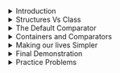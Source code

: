 <details>
  <summary>Introduction</summary>  
	
# Introduction
Comparators are an inherent part of _class_. Suppose you design a new class, and then you instantiate 2 new objects of this class. Now, we ask the question, _which object is bigger among the two?_ The Notion of Big and Small varies. For example, we can say that the object with a larger value of a specific instance variable is big, or even, the object with a larger memory consumption is big. Notice that without any certain ordering between 2 elements, we cannot talk about the sorted order of these elements. (As that would require finding out the smallest and biggest elements from the entire set). 

---

</details>

<details>
  <summary>Structures Vs Class</summary>  
	
# Strucutures vs Class
When you need to create your own data types, generally _structures_ suffice. However, there is no harm in using _classes_ to achieve the same task. Since we've only covered _classes_, we will base the entire discussion on it. However, keep in mind that everything can be equally applied to _structures_ as well. The bottomline is, if you want to create a new data type (containing heterogenous fields), you should use _class_ and if you are planning to deal with pointers a lot, use _structures_ as you are already familar with it.

---

</details>


<details>
  <summary>The Default Comparator</summary>  
	
# The Default Comparator
Numbers are represented as bits in the computer. We've been using numbers a lot (along with their comparisons, such as `>`, `<`, `==`). To define their relative ordering, we have the concept of a comparator. **A comparator is a function which takes 2 objects as an argument and returns True if the first argument is smaller than the second, else it returns False**.  (Notice that the order of arguments matter a lot).

So now, we need to tell the computer that `2 < 3`. How do we do this? Lucky for us, there is a default comparator in C++ which does the job. The **default** comparator is `lesser<int>`. Let us talk about what this is. First of all, `lesser<int>` is a function with a boolean return value. So far, we have only talked about the notation `<...>` in the context of containers. What does this symbol mean in terms of function? Well, it means the same. In containers, this notation was used to make the containers universal and accomodate any data type. You just needed to put the name of the data type inside `<...>`. It is the same thing as functions, it is written as a universal function which can accept any data type and perform the same type of operations on that data type. Makes sense, right? Because if you are creating a function that returns the absolute value, you wouldn't create a bunch of functions with different names. Rather you would want to create a function which can take `int`, `long int`, `long long int`, `float` , etc and just return the absolute value of these arguments. Hence, the data type of the input needs to be made universal. This is called **Templates** in C++.

**Caution** : Comparators are not exactly functions, as it is wrapped over a class. But, to keep the discussion less technical, we'll just assume that they are normal functions.

Coming back to `lesser<int>`. As you might have guessed by now, this is a function which takes as an input 2 arguments `(first, second)` and returns true if the first argument is lesser than the second. Else, it returns false. The most important thing is the ordering of the arguments. If you called the function for the arguments `(second, first)`, naturally you would want to get the reverse results.

Similarly, there is a function called `greater<int>`. As you might have guessed by now, this function would return true if the first argument is greater than the second. 

**Default Comparators**    
By default, C++ uses `lesser<int>` to compare 2 numbers. Hence, to know which of the numbers `7,5` is smaller, it would call `lesser(7,5)` and get the answer `false` which means `5` is smaller. Similarly, if it had accidentally called `lesser(5,7)`, it would get the answer `true` and it would still conclude that `5` is smaller. 

**Tricking the Computer**    
C++ would **always** expect the comparator to behave as `lesser<int>`. Hence, no matter what comparator you desgin, if you return `true` from that comparator, C++ would automatically think that the first argument is `smaller`. (As it would  expect it to behave as `lesser<int>`). Using this idea, how do we trick the computer to sort the numbers in descending order? Suppose, there was a way to change `lesser<int>` to any other function that you want. Can you do it now? Yes, we can just replace it with `greater<int>`. Now, when C++ calls the comparator with the arguments `(7,5)` , it would get the answer as `true`. Hence it would assume `7 < 5` (as we discussed earlier). Similarly, if it accidentally calls the comparator on `(5,7)`, it would get `false`. It would still conclude that `7 < 5`. I hope you see the underlying trick here. We have fooled the computer into believing that numbers with large magnitude should be seen as smaller numbers. Hence, in the sorted order, we'll have the largest number first (as the computer thinks it to be the smallest number). In this manner, we can sort it in descending order.

Now, recall the **Merge Sort** algorithm. While manually merging the 2 sorted array, there was just one instance where we used `<`. So, if we want to sort custom objects, we need to clarify what is meant by one object being `<` than the second. There are 2 options, either include this as a blueprint in the source code of your object or pass an overloaded optional third parameter to the **sort** function. We'll discuss what the first option means. But for the second option, we just need to create a function that returns `true` when the first arguments is `greater` than the second (to imitate the reverse of `lesser<int>`). If we pass this optional parameter, all usage of `lesser` would be replaced by this function. Here's an example with numbers.    
[Playground](https://ide.geeksforgeeks.org/lxIMuLVyov)
<details>
  <summary>Code</summary><p>
  
```cpp
#include <bits/stdc++.h>
using namespace std;

/* Demonstrating Comparators for Sort Function */

void printVector(vector<int> &myVec)
{
    cout << "Printing the contents of the vector" << endl;
    for(auto ele : myVec)
        cout << ele << " ";
    
    cout << endl << "Done" << endl;
}

/* It should return true if you say a to be smaller */
bool personalComparator(int &a, int &b)
{
    // We actually want to say the element with large value is smaller
    if(a > b)
        return true;
    else
        return false;
}
int main()
{
    vector<int> myVec = {5,3,9,4,8,1,6,4,5,7,0};
    printVector(myVec);
    
    // Let's sort it in ascending order
    cout << endl <<"Sorting in ascending order " << endl;
    sort(myVec.begin(), myVec.end());
    printVector(myVec);
    
    // Let's replace the default comparator with our own
    cout << endl <<"Sorting in descending order " << endl;
    sort(myVec.begin(), myVec.end(), personalComparator);
    printVector(myVec);
	return 0;
}
```   
</p></details>

Ok, what about structs and classes? The process is same. Here's an example.    
[Playground](https://ide.geeksforgeeks.org/wsydcTLuh9)

<details>
  <summary>Code</summary><p>
  
```cpp
#include <bits/stdc++.h>
using namespace std;

/* Note that if you aren't dealing with pointers,
   it is a good idea to do everything with class */    

/* Definiton for struct */
struct S_Node
{
    int data;
    char myChar;
};

/* Comparator for the struct object */
bool structComparator(struct S_Node &first, struct S_Node &second)
{
    // The object with big data is smaller
    if(first.data > second.data)
        return true;
    else
        return false;
}

/* Blueprint for the class */
class C_Node
{
    public:
    int data;
    char myChar;
};

/* Comparator for the class object */
bool classComparator(C_Node &firstObject, C_Node &secondObject)
{
    // The object with small data is smaller
    if(firstObject.data < secondObject.data)
        return true;
    else
        return false;
}

/* Utility function to print structs */
void printStruct(vector<S_Node> myVec)
{
    cout << endl << "Printing the struct " << endl;
    for(auto ele : myVec)
        cout << ele.data << " ";
    cout << "Done " << endl;
}

/* Utility function to print structs */
void printClass(vector<C_Node> myVec)
{
    cout << endl << "Printing the class " << endl;
    for(auto ele : myVec)
        cout << ele.data << " ";
    cout << "Done " << endl;
}
int main()
{
    // Let us create a vector of structs
    vector<S_Node> structVec;
    
    for(int i = 1; i <= 10; i++)
    {
        S_Node temp;
        temp.data = i;
        temp.myChar = 'a';
        
        structVec.push_back(temp);
    }
    
    // Let us create a vector of structs
    vector<C_Node> classVec;
    for(int i = 1; i <= 10; i++)
    {
        C_Node temp;
        temp.data = i;
        temp.myChar = 'a';
        
        classVec.push_back(temp);
    }
    
    // Let us sort the struct in descending order 
    sort(structVec.begin(), structVec.end(), structComparator);
    printStruct(structVec);
    
    // Let us sort the class in ASCENDING order
    sort(classVec.begin(), classVec.end(), classComparator);
    printClass(classVec);
	return 0;
}
```   
</p></details>

So now, you can create a custom structure / class and sort it in any manner that you want. 

---

</details>


<details>
  <summary>Containers and Comparators</summary>  
	
# Containers and Comparators
Every container has an optional argument that can over ride the default comparator. For example, if you want to create a set which is sorted in reverse manner, you'd need to write `set<int, greater<int>>`. This just tells the function to use `greater<int>` instead of `lesser<int>` which reverses the behaviour. A word of caution ---- The third parameter in the **sort** function was a function, with a boolean return type. However, with containers, the scenario is different. The optional parameter is a class which hides the boolean function. So, to create your own comparators to pass into a container, declare a class of any name, and inside that class, write **public** function by the name `operator()(firstArgument, SecondArgument)`. Notice the syntax. This is a boolean function. Of course, the arguments are the reference to the objects. Inside the function, you can do everything that we did with sort comparators. Here's an example.    
[Playground](https://ide.geeksforgeeks.org/zWve97w3H4)    
<details>
  <summary>Code</summary><p>
  
```cpp
#include <bits/stdc++.h>
using namespace std;

/* Blueprint for the class */
class custom_class
{
    public:
    int data;
    char myChar;
};

/* Comparator for container */
class MyComparator
{
    /* Don't forget the const and public keyword */
    public:
    bool operator()(const custom_class &firstObject,  const custom_class &secondObject)
    {
        // The object with big data is smaller
        if(firstObject.data > secondObject.data)
            return true;
        else
            return false;
    }
};

/* Utility function to print class */
void printClass(vector<custom_class> myVec)
{
    cout << endl << "Printing the class " << endl;
    for(auto ele : myVec)
        cout << ele.data << " ";
    cout << "Done " << endl;
}
int main()
{
    // Let us create a vector of class
    vector<custom_class> classVec;
    for(int i = 1; i <= 10; i++)
    {
        custom_class temp;
        temp.data = i;
        temp.myChar = 'a';
        
        classVec.push_back(temp);
    }
    
    // Let's add some duplicates
    custom_class temp;
    temp.data = 2;
    temp.myChar = 'a';
    classVec.push_back(temp);
    
    temp;
    temp.data = 5;
    temp.myChar = 'a';
    classVec.push_back(temp);
    
    // Let us print the class and see the contents
    printClass(classVec);
    
    // Let's create a set that can store the objects in descending order of data
    
    /* Syntax --- set<newDataType, ComparatorClass> mySet */
    
    set<custom_class, MyComparator> mySet;
    
    // Fancy way to insert elements into a set :)
    mySet.insert(classVec.begin(), classVec.end());
    
    // Let's iterate the set and see what happens
    cout << "Printing the set" << endl;
    for(auto ele : mySet)
        cout << ele.data << " ";
	return 0;
}
```   
</p></details>

Yes, you can also create priority queue with this comparator. There's just one little change in syntax. In priority queue, you need to specify the container that you wish to use. So, to create min heaps, you would use `priority_queue<int, vector<int>, greater<int>> minHeap`. The first argument contains the data types, the second argument contains the container name, and the third argument is the comparator class. While defining heaps on custom class, use this syntax, `priority_queue<custom_class, vector<custom_class>, Comparator_class> myHeap`. 

Be careful with what you expect out of heaps. Heaps will always give you the object which you call the biggest. Hence, by default, you get max heap. However, if you switch to `greater<int>` , you'd call the smallest value the biggest and hence you can extract the minimum element from the heap.

Here's an example demonstrating custom heaps.    
[Playground](https://ide.geeksforgeeks.org/fEqVWFbd7g)
<details>
  <summary>Code</summary><p>
  
```cpp
#include <bits/stdc++.h>
using namespace std;

/* Blueprint for the class */
class custom_class
{
    public:
    int data;
    char myChar;
};

/* Comparator for container */
class MyComparator
{
    /* Don't forget the const and public keyword */
    public:
    bool operator()(const custom_class &firstObject,  const custom_class &secondObject)
    {
        // The object with big data is smaller
        if(firstObject.data > secondObject.data)
            return true;
        else
            return false;
    }
};

/* Utility function to print class */
void printClass(vector<custom_class> myVec)
{
    cout << endl << "Printing the class " << endl;
    for(auto ele : myVec)
        cout << ele.data << " ";
    cout << "Done " << endl;
}
int main()
{
    // Let us create a vector of class
    vector<custom_class> classVec;
    for(int i = 1; i <= 10; i++)
    {
        custom_class temp;
        temp.data = i;
        temp.myChar = 'a';
        
        classVec.push_back(temp);
    }
    
    // Let's add some duplicates
    custom_class temp;
    temp.data = 2;
    temp.myChar = 'a';
    classVec.push_back(temp);
    
    temp;
    temp.data = 5;
    temp.myChar = 'a';
    classVec.push_back(temp);
    
    // Let us print the class and see the contents
    printClass(classVec);
    
    // Let's create a set that can store the objects in descending order of data
    
    /* Syntax --- priority_queue<custom_class, container, class_comparator> */
    // Note that internally, heaps need some container to work on 
    
    // Let us create a priority queue 
    priority_queue<custom_class, vector<custom_class>, MyComparator> pq;
    
    // Insert all element into the priority queue
    for(auto ele : classVec)
        pq.push(ele);
    
    // Let us see the top element
    cout << "The top element has data ";
    cout << pq.top().data << endl;
    
    cout << "We successfully created a min Heap";
	return 0;
}
```   
</p></details>

---

</details>


<details>
  <summary>Making our lives Simpler</summary>  
	
# Making our lives simpler
To create custom containers, there is a lot of work involved. You need to create a new class, put a new function, remember the difference in the syntax between `priority_queue` and `set`, etc. Plus, we still don't know how to implement custom maps. 

Let's think about this a bit. When you create a container of integers, do you do all this? No, right! This is beacause all the comparators are already hidden inside the integers. Hence, we don't have to worry about them. Can we do the same for objects? Can we inject something in the blueprint of the object so that compiler would treat it as it treats integers. If so, than our lives would become much simpler. Turns out, there is such a way and I'll let you in on this secret in a few moments.

In Java, there is one superclass, and every class is inherited from it. What's more, you can also over ride the inherited functions. In C++, when defining any function, there is a boolean function called `operator<` which takes two different a single parameter and determines whether the current object of the clasas is smaller than the incoming object. This is the default comparator. If you write this function precisely, then you won't have to use comparators with this class, not even in sorting. To sort, you can just do `sort(customVec.begin(), customVec.end())`. To create a set, jsut do, `set<customClass>`. To create heaps, just do `priority_queue<cusomClasss>`. To create maps, just do `map<customClass, ValueDataType>>`. As you can see, we can now use it like any data type because we have embedded the comparator in the blue print. So, all that remains is to modify the blue print.

To do so, just create a public function with this template
```
boool operator < (const &IncomingObject) const
{
	// Return true if you see current object as smaller than incoming one
	// Don't forget to return false explicitly if it is bigger or equal
}
```

**Notice the extra const at the end. Weird syntax, but it is what it is**

Although it looks like it takes 1 argument, it actually takes 2 under the hood. It's just like `lesser<int>`. So now, we want to know what is the first argument and what is the second argument. (Remember, the ordering matters a lot). Well, it turns out, that **The first argument is the object of the class that you are currently standing at and the second is the incoming object**. Hence, the comparator expects that if the object that you are standing at is smaller than the incoming object, then it is your duty to return true. Now, how do access the instance variables of the object that you are standing at? It's simple. Either use `this->VariableName` or just use `instanceVariableName` . This is because there is no name collisons and we don't really require `this`. How to access the variables of incoming object? Use the dot notation. 

After we are done, we don't have to worry about using any function / container which uses ordering. This is the template that I use (and prefer). It's not as difficult as it seems

---

</details>


<details>
  <summary>Final Demonstration</summary>  
	
# Final Demonstration   
[Playground](https://ide.geeksforgeeks.org/1RpuheKTFO)
<details>
  <summary>Code</summary><p>
  
```cpp
#include <bits/stdc++.h>
using namespace std;

/* Blueprint for the class */
class custom_class
{
    public:
    int data;
    char myChar;
    
    // Embed it in the Blueprint
    public:
    bool operator<(const custom_class &incoming)const
    {
        // The object with big data is smaller
        if(data > incoming.data)
            return true;
        else
            return false;
            
        /* If it returns true, it means that the current object has bigger data
           and ideally we would want to call it small */
        
        /* Remember the rule, True implies that you are viewing the first argument
           as smaller */
    }
    
};

/* Utility function to print class */
void printClass(vector<custom_class> myVec)
{
    cout << endl << "Printing the class " << endl;
    for(auto ele : myVec)
        cout << ele.data << " ";
    cout << "Done " << endl;
}
int main()
{
    // Let us create a vector of class
    vector<custom_class> classVec;
    for(int i = 1; i <= 10; i++)
    {
        custom_class temp;
        temp.data = i;
        temp.myChar = 'a';
        
        classVec.push_back(temp);
    }
    
    // Let's add some duplicates
    custom_class temp;
    temp.data = 2;
    temp.myChar = 'a';
    classVec.push_back(temp);
    
    temp;
    temp.data = 5;
    temp.myChar = 'a';
    classVec.push_back(temp);
    
    // Sorting is easy
    sort(classVec.begin(), classVec.end());
    
    // Let us print the class and see the contents
    // It should be sorted in reverse manner
    printClass(classVec);
    
    // Let us create a priority queue 
    priority_queue<custom_class> pq;
    
    // Insert all element into the priority queue
    for(auto ele : classVec)
        pq.push(ele);
    
    // Let us see the top element
    cout << "The top element has data ";
    cout << pq.top().data << endl;
    
    cout << "We successfully created a min Heap";
    
    // Ok, Let us create sets
    set<custom_class> mySet;
    
    mySet.insert(classVec.begin(), classVec.end());
    
    // Let's iterate the set and see what happens
    cout << "Printing the set" << endl;
    for(auto ele : mySet)
        cout << ele.data << " ";
        
	return 0;
}
```   
</p></details>

---

</details>


<details>
  <summary>Practice Problems</summary>  
	
# Practice Problems
Here's some of the problems that made me learn the power of comparators.

1) [Rearrange a string such that no two adjacent elements are same]([https://www.geeksforgeeks.org/rearrange-characters-string-no-two-adjacent/](https://www.geeksforgeeks.org/rearrange-characters-string-no-two-adjacent/))   
	[My Code](https://ide.geeksforgeeks.org/p2pKceKwpG)
	
2) [Flattening a Linked List]([https://practice.geeksforgeeks.org/problems/flattening-a-linked-list/1](https://practice.geeksforgeeks.org/problems/flattening-a-linked-list/1))    
 [My Code](https://ide.geeksforgeeks.org/8kg2MfphRV)

3) [Median in a stream of Integers]([https://practice.geeksforgeeks.org/problems/find-median-in-a-stream/0](https://practice.geeksforgeeks.org/problems/find-median-in-a-stream/0))    
	[My Code](https://ide.geeksforgeeks.org/HUEAT1ihsl)    
Don't worry so much about the comments in the code. I was actually experimenting with the techniques at that time. Feel free to use any method that you feel comfortable with.


Lastly, Two problems to help you practice     
[Activity Selection](https://practice.geeksforgeeks.org/problems/n-meetings-in-one-room/0)    
[Shrinking Space](https://www.codechef.com/problems/SPACE)
